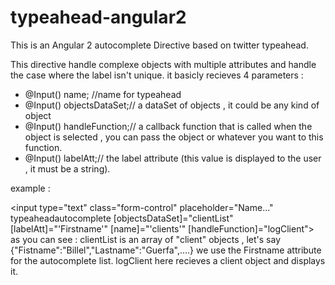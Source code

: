 # typeahead-angular2
This is an Angular 2 autocomplete Directive based on twitter typeahead.

This directive handle complexe objects with multiple attributes and handle the case where the label isn't unique.
it basicly recieves 4 parameters : 
- @Input() name; //name for typeahead
- @Input() objectsDataSet;// a dataSet of objects , it could be any kind of object 
- @Input() handleFunction;// a callback function that is called when the object is selected , you can pass the object or whatever you want to this function.
- @Input() labelAtt;// the label attribute (this value is displayed to the user , it must be a string).

example : 

<input type="text" class="form-control" placeholder="Name..." typeaheadautocomplete [objectsDataSet]="clientList" [labelAtt]="'Firstname'" [name]="'clients'" [handleFunction]="logClient">
as you can see : 
clientList is an array of "client" objects , let's say {"Fistname":"Billel","Lastname":"Guerfa",....}
we use the Firstname attribute for the autocomplete list.
logClient here recieves a client object and displays it.
